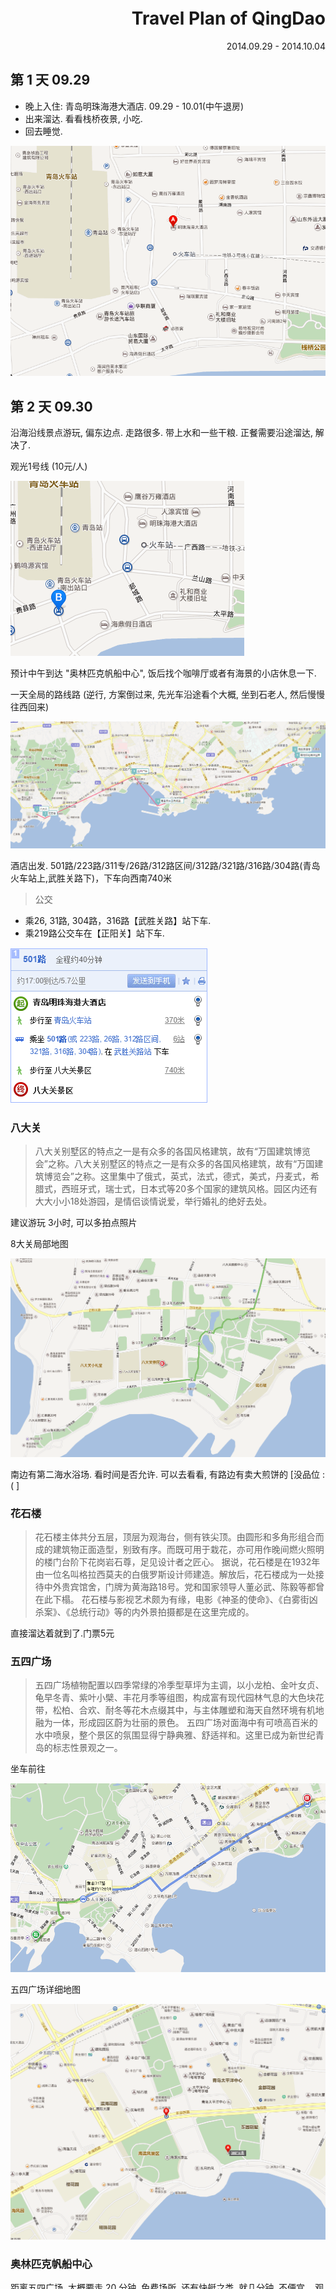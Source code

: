 <div style="vertical-align: middle;text-align:right">
    <h1 style="margin-top:300px;">Travel Plan of QingDao</h1>
    <span>2014.09.29 - 2014.10.04</span>
</div>
<div style="page-break-after: always;"></div>

## 第 1 天 09.29

- 晚上入住: 青岛明珠海港大酒店. 09.29 - 10.01(中午退房)
- 出来溜达. 看看栈桥夜景, 小吃.
- 回去睡觉.

![day_01_hotel.png](i/day_01_hotel.png)


## 第 2 天 09.30

沿海沿线景点游玩, 偏东边点. 走路很多. 带上水和一些干粮.
正餐需要沿途溜达, 解决了.

观光1号线 (10元/人)

![day_02_1haoxian.png](i/day_02_1haoxian.png)

预计中午到达 "奥林匹克帆船中心", 饭后找个咖啡厅或者有海景的小店休息一下.

一天全局的路线路 (逆行, 方案倒过来, 先光车沿途看个大概, 坐到石老人, 然后慢慢往西回来)

![day_02_overview.png](i/day_02_overview.png)

酒店出发.
501路/223路/311专/26路/312路区间/312路/321路/316路/304路(青岛火车站上,武胜关路下)，下车向西南740米

>公交
- 乘26, 31路, 304路，316路【武胜关路】站下车.
- 乘219路公交车在【正阳关】站下车.

![day_02_hotel_to_badaguan.png](i/day_02_hotel_to_badaguan.png)

### 八大关

>八大关别墅区的特点之一是有众多的各国风格建筑，故有“万国建筑博览会”之称。八大关别墅区的特点之一是有众多的各国风格建筑，故有“万国建筑博览会”之称。这里集中了俄式，英式，法式，德式，美式，丹麦式，希腊式，西班牙式，瑞士式，日本式等20多个国家的建筑风格。园区内还有大大小小18处游园，是情侣谈情说爱，举行婚礼的绝好去处。

建议游玩 3小时, 可以多拍点照片

8大关局部地图

![day_02_hotel_badaguan_map.png](i/day_02_hotel_badaguan_map.png)

南边有第二海水浴场. 看时间是否允许. 可以去看看, 有路边有卖大煎饼的 [没品位 :( ]

### 花石楼

>花石楼主体共分五层，顶层为观海台，侧有铁尖顶。由圆形和多角形组合而成的建筑物正面造型，别致有序。而既可用于栽花，亦可用作晚间燃火照明的楼门台阶下花岗岩石尊，足见设计者之匠心。 据说，花石楼是在1932年由一位名叫格拉西莫夫的白俄罗斯设计师建造。解放后，花石楼成为一处接待中外贵宾馆舍，门牌为黄海路18号。党和国家领导人董必武、陈毅等都曾在此下榻。 花石楼与影视艺术颇为有缘，电影《神圣的使命》、《白雾街凶杀案》、《总统行动》等的内外景拍摄都是在这里完成的。

直接溜达着就到了.门票5元

### 五四广场

>五四广场植物配置以四季常绿的冷季型草坪为主调，以小龙柏、金叶女贞、龟早冬青、紫叶小檗、丰花月季等组图，构成富有现代园林气息的大色块花带，松柏、合欢、耐冬等花木点缀其中，与主体雕塑和海天自然环境有机地融为一体，形成园区蔚为壮丽的景色。 五四广场对面海中有可喷高百米的水中喷泉，整个景区的氛围显得宁静典雅、舒适祥和。这里已成为新世纪青岛的标志性景观之一。

坐车前往

![day_02_huashilou_54.png](i/day_02_huashilou_54.png)

五四广场详细地图

![day_02_wusiguangchang_map.png](i/day_02_wusiguangchang_map.png)


### 奥林匹克帆船中心

距离五四广场, 大概要走 20 分钟, 免费场所, 还有快艇之类, 就几分钟, 不便宜... 观光船, 或许可以体验一下.

>青岛奥林匹克帆船中心坐落于青岛市东部新区浮山湾畔，北海船厂原址，毗邻五四广场和东海路，市内的著名风景点“燕岛秋潮”位于基地内燕儿岛山的东南角，该地依山面海风景优美。 2008年，奥帆中心成功承办了北京奥运会的奥帆赛和残奥帆赛。2008年9月29日，经过整修后的奥帆中心正式对外开放。靠近刚刚竣工的奥帆中心大剧场，同时首届海洋文化节也在这里举办成功，随着不断开发，作为青岛的标志性建筑，奥帆中心正在计划更多的项目，比如邮轮码头、四季酒店、百丽广场、奥运长廊、休闲娱乐中心、休闲SPA、奥运广场等，奥帆中心于2009年8月9日取消门票收费制度。并计划建成集休闲，娱乐，餐饮等于一体的度假旅游胜地。

![day_02_fanchuan.png](i/day_02_fanchuan.png)


### 青岛极地海洋世界

下午游玩的重点

>青岛极地海洋世界的海洋动物馆的极地大厅，内拥有36个展馆，其中极地海洋动物馆为核心部分，虽在室内，并无局限之感，中间部分上下贯穿，可乘扶梯到达二楼。 在模拟的极地环境中，冰雪溶洞、爱斯基摩人雪屋等极地景象随处可见，在海兽混养池，游客们可以观赏珍稀的极地动物，并参加到拍照和喂食活动中去，令人充分发挥想象力。 国家海洋局极地考察办公室授予青岛极地海洋世界“极地科普教育基地”荣誉称号。


极地海洋世界地图

![day_02_jidihaiyang_map.png](i/day_02_jidihaiyang_map.png)


### 第三海水浴场

如果还有时间的话就去这里瞧瞧.

可以找个海边的路, 溜达或坐一坐, 直到晚上.

## 第 3 天 10.01

要换酒店, 只能还是在市里玩了.

上午: 自然醒. 周边溜溜.
下午: 搬到新的酒店. 周边溜溜.

![day_03_overview.png](i/day_03_overview.png)

看完了海, 看看内陆吧.

稍远一点可以去: 近一点的小青岛, 鲁迅公园, 可以到最后一天再去也行.

### 信号山公园
>号山的设计别具匠心，特别是山顶上三个不同高度的红色圆顶蘑菇楼。它寓言我国古代用于传递信号的三支红色火炬。圆内观景楼，五层设有旋转观景音乐茶座，备有各种食品、饮料及各种工艺品，可容纳40余人同时观景，20分钟旋转一圈。晴天之时，登上旋转观景楼，青岛的全貌及汇泉湾的美景尽收眼底。美丽的栈桥、小青岛与碧蓝的大海交相辉映，岛城的红瓦绿树、碧海蓝天、山光水色在这里可以一览无余。

门票: 淡季13元；旺季15元

>市内乘坐1路、225路、220路、214路、217路、25路、307路、228路、231路、367路、隧道1、隧道5路公交车至【青医附院】或【齐东路】站下车即可到达公园。

![day_03_xinhaoshan.png](i/day_03_xinhaoshan.png)

### 基督教堂

离火车站很近

门票 7 元
乘坐1路、214路、225路、228路、231路至【到青医附院】下车即

### 圣弥爱尔大教堂

>青岛天主教堂始建于1932年，于1934年竣工

门票 10元

>1、乘坐1路、367路至【湖北路】站下车。
2、乘坐5路、25路、301路、303路、304路、305路、311路、312路、316路、321路、501路、801路至【火车站】下车。


### 老劈柴院

小吃, 不过据说不怎么卫生. 不建议大吃大喝. 保护好肚子.

>江宁路的主街上多是酒馆、饭店，除有元惠堂、李家饺子楼、张家坛子肉，多数是一些不起眼儿的小饭铺、糖果店、书场和游乐场。北街则是卖熟肉的，有德州扒鸡、福山烧鸡、南肚、酱肝等

>公交
乘2路; 2路电车; 5路电车; 205路环线; 218路空调; 222路; 228路; 231路环线; 301路; 305路; 320路; 325路; 366路; 隧道3路; 隧道7路等至【中山路】，步行至老劈柴院。

## 第 4 天 10.02

一整天安排去崂山, 要起早.

>崂山官网推荐路线: `本线路以登高望远、强健体能、祈佑平安为主题。`

公交可乘304、802、104（部分车次）、113（部分车次）到“大河东”站下车。 火车站过去要一个半小时.

票价: 80元/人

### 崂山

>在全国的名山中，唯有崂山是在海边拔地崛起的。绕崂山的海岸线长达87公里，沿海大小岛屿18个， 构成了崂山的海上奇观。当你漫步在崂山的青石板小路上，一边是碧海连 天，惊涛拍岸；另一边是青松怪石，郁郁葱葱，你会感到心胸开阔，气舒 神爽。因此，古时有人称崂山是“神仙之宅，灵异之府”。传说秦始皇、 汉武帝都曾来此求仙，这些活动，给崂山涂上一层神秘的色彩。 崂山是我国著名的道教名山，过去最盛时，有“九宫八观七十二庵”，全山有上千名道士。著名的道教人物丘长春、张三丰等都曾在此修道。原有道观大多毁坏。保存下来的以太清宫的规模为最大，历史也最悠久。

景区比较大, 选择 巨峰浏览区

### 巨峰浏览区



巨峰即崂顶，是崂山主峰，海拔1133米，峰势伟巨，向有“万山之祖”的尊称。巨峰是一座巨大的岩石，层叠而起的石崖，雄峙如城。经过亿万年风雨的剥蚀，呈现出庄严粗犷的面貌。巨峰之癫是一块数百立方米的巨大岩石。前人在上面设有观景台，围以铁栏，仅能容数人伫立。观景台和铁栏早已锈蚀倾圯了。解放后，在极顶建立了一座高约10米的园形“望楼”，在石罅间凿石为阶，游人拾阶而上，远眺俯瞰，山光海色，尽入眼底。巨峰周围，奇峰周围，奇峰竞秀。灵旗峰、小巨峰、五指岳、柱石高、龙穿崮、美人峰环列四周。

“登峰望远”平安之旅
URL: http://qdlaoshan.cn/news/guide_luxian_detail.asp?id=1119

![day_04_jufengyoulanxian.png](i/day_04_jufengyoulanxian.png)

如上图虚线所指示，大河东停车场——巨峰车行路——巨峰索道——巨峰环行线, 全程来回5小时左右。
①处为巨峰景区的大河东售票点；
②处为索道下站
③处为索道上站
④处为环形游览路上的最高点：灵旗峰

从位置①到位置②：到巨峰游览必须乘区间车上山，个人车辆需统一停放在停车场。个人购票后一般20分钟左右即可发车，客人较多时即买票即发车。盘山路长度为8公里，沿路两侧有大量人文雕塑，车行15分钟可到达游览线的入口，也是索道的下站位置，此处海拔大约为400米。

从位置②到位置③：下了观光车，此时可有两种上山途径，一是乘坐索道，一是步行上山。这段路程，索道需时约为十几分钟，步行大约要1小时，个人感觉这段路距离较长，而且临近索道上站铁瓦殿遗址附近比较陡峭，选择步行上山的朋友们请留意。

从位置③到位置④：到了索道上站（海拔大约700米）后即切入巨峰游览区的核心游览线：环行游览线，沿线依方位设八卦门。朋友们可沿右侧线路登高直上环行线最高点“灵旗峰”，即位置④处，耗时40分钟左右。此时需注意了，感觉体力紧张的朋友可原路返回；体力充沛的朋友可选择继续前行，征服整个环形游览线需时约为2个半小时。提示欲走完环形线的朋友们，到了山后侧“五指峰”附近，请注意了，有条岔路是下山的，要根据指示牌走啊。

巨峰全线游下来需时较长，请合理安排行程，欲坐索道下山的朋友要留意索道的运营时间，陪老人孩子上山的朋友尤需注意。

巨峰管理处咨询电话：0532-88820077。


### 崂山太清宫

“寻真悟道”文化之旅
URL: http://qdlaoshan.cn/news/guide_luxian_detail.asp?id=1118

主要景点
太清宫, 明霞洞, 上清宫, 龙潭瀑
太清宫：是崂山历史最悠久、规模最大的一处道教殿堂，迄今已有2100多年历史，崂山风景区旅游价值最高的宗教建筑三官殿、三清殿、三皇殿，生灵神奇的古树汉柏、唐榆、绛雪，仙道传奇中崂山道士穿墙的影壁、踏雪无痕的逢仙桥、蒲松龄著书亭等等均荟萃于此。游客慕名而来，寻古访幽、寻真悟道，文脉源远流长、历史弥盛。

交通: 公交可乘304、802、104（部分车次）、113（部分车次）到“大河东”站下车。从大河东统一乘坐景区区间观光车进入景区游览

门票：流清——仰口旺季90元/人（4月1日至10月31日），淡季60元/人
区间观光车：40元/人
太清索道:单程45元/人，往返80元/人
太清宫：20元/人
明霞洞：5元/人
上清宫：3元/人



## 第 5 天 10.03

轮渡去黄岛
金沙滩, 银沙滩 或许只能选择去一个了. 两地相差 6 公里左右吧, 景致估计比较重复.

为了做轮渡, 兜路走法.
先到 "青岛轮渡站" 然后坐船到 薛家岛轮渡, 做大船, 大概 40 分钟

薛家岛旅游汽车站
开发区802路(或 开发区2路)
3 站到 泽润金融广场站
换乘开发区4路, 在 金沙滩西站 下车

或者打车也行, 也就是 5, 6 公里.

从金沙滩回去市里, 有多条线路, 末班时间比较晚, 21:00 的末班车.

### 金沙滩

>金沙滩可观海景、做沙雕、放风筝、逐波踏浪、乘坐电瓶车游览沙滩岸线、或者乘沙滩飞机、坐快艇、蹬水上自行车、开气垫船、坐摩天环车，还可体验水上步行球、旋转木马、海盗船、气垫儿童乐园等丰富的游乐项目。

>公交
青岛黄岛区内乘坐1路、18路、19路公交车至【金沙滩】站下车可到。


### 银沙滩

>青岛金沙滩西南，是天然的海水浴场，因沙质细腻均匀，太阳下银光四射，宛若镶嵌在蓝色丝绸上的银盘，故名银沙滩。

## 第 6 天 10.04

多睡会, 只能周边溜溜了. 中午就要退房, 准备下回京.


### 小青岛

就在栈桥旁边

>门票 旺季：15元 淡季：10元
>市内可乘坐6路、26路、304路、311路、312路、316路在【鲁迅公园】站下车。

### 鲁迅公园

>鲁迅公园沿狭长基岩海岸东西伸展，全长连绵2公里，占地面积约4公顷，公园内红礁、碧水、青松、幽径、亭榭逶迤多姿，景色煞是迷人，是一处兼有园林美和自然美的风景区
>门票:免费

